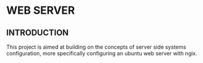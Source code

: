 # WEB SERVER

## INTRODUCTION
This project is aimed at building on the concepts of server side systems configuration, more specifically configuring an  ubuntu web server with ngix.
